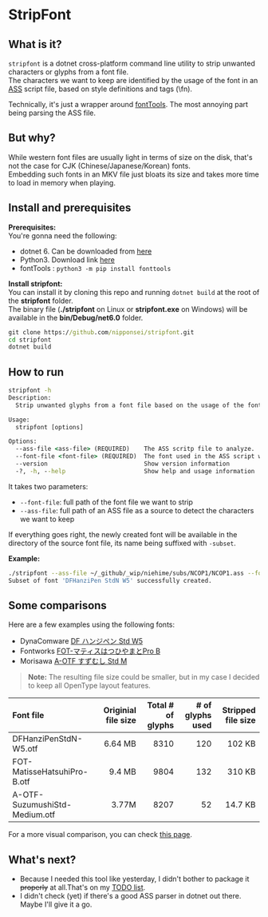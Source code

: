 # StripFont

## What is it?
`stripfont` is a dotnet cross-platform command line utility to strip unwanted characters or glyphs from a font file.  
The characters we want to keep are identified by the usage of the font in an [ASS](http://www.tcax.org/docs/ass-specs.htm) script file, based on style definitions and tags (\fn).

Technically, it's just a wrapper around [fontTools](https://fonttools.readthedocs.io/en/latest/). The most annoying part being parsing the ASS file.

## But why?
While western font files are usually light in terms of size on the disk, that's not the case for CJK (Chinese/Japanese/Korean) fonts.  
Embedding such fonts in an MKV file just bloats its size and takes more time to load in memory when playing. 

## Install and prerequisites
**Prerequisites:**  
You're gonna need the following:
- dotnet 6. Can be downloaded from [here](https://dotnet.microsoft.com/en-us/download)
- Python3. Download link [here](https://www.python.org/downloads/)
- fontTools : `python3 -m pip install fonttools`


**Install stripfont:**  
You can install it by cloning this repo and running `dotnet build` at the root of the **stripfont** folder.  
The binary file (**./stripfont** on Linux or **stripfont.exe** on Windows) will be available in the **bin/Debug/net6.0** folder.

```cmd
git clone https://github.com/nipponsei/stripfont.git
cd stripfont
dotnet build
```


## How to run
```cmd
stripfont -h
Description:
  Strip unwanted glyphs from a font file based on the usage of the font in a ASS subtitle file.

Usage:
  stripfont [options]

Options:
  --ass-file <ass-file> (REQUIRED)    The ASS scritp file to analyze.
  --font-file <font-file> (REQUIRED)  The font used in the ASS script we want to strip.
  --version                           Show version information
  -?, -h, --help                      Show help and usage information
```

It takes two parameters:
- `--font-file`: full path of the font file we want to strip 
- `--ass-file`: full path of an ASS file as a source to detect the characters we want to keep

If everything goes right, the newly created font will be available in the directory of the source font file, its name being suffixed with `-subset`.

**Example:**
```bash
./stripfont --ass-file ~/_github/_wip/niehime/subs/NCOP1/NCOP1.ass --font-file ~/_github/_wip/niehime/fonts/DFHanziPenStdN-W5.otf 
Subset of font 'DFHanziPen StdN W5' successfully created.
```

## Some comparisons
Here are a few examples using the following fonts:
- DynaComware [DF ハンジペン Std W5](https://www.dynacw.co.jp/product/product_download_detail.aspx?fid=45)
- Fontworks [FOT-マティスはつひやまとPro B](https://fontworks.co.jp/fontsearch/matissehatsuhipro-b/)
- Morisawa [A-OTF すずむし Std M](https://www.morisawa.co.jp/fonts/specimen/1212)

> **Note:** The resulting file size could be smaller, but in my case I decided to keep all OpenType layout features.

|Font file|Originial file size|Total # of glyphs|# of glyphs used|Stripped file size|
|:---|---:|---:|---:|---:|
|DFHanziPenStdN-W5.otf|6.64 MB|8310|120|102 KB|
|FOT-MatisseHatsuhiPro-B.otf|9.4 MB|9804|132|310 KB|
|A-OTF-SuzumushiStd-Medium.otf|3.77M|8207|52|14.7 KB|

For a more visual comparison, you can check [this page](sample/previews.md).

## What's next?
- Because I needed this tool like yesterday, I didn't bother to package it ~~properly~~ at all.That's on my [TODO list](https://github.com/nipponsei/stripfont/issues/2).
- I didn't check (yet) if there's a good ASS parser in dotnet out there. Maybe I'll give it a go.